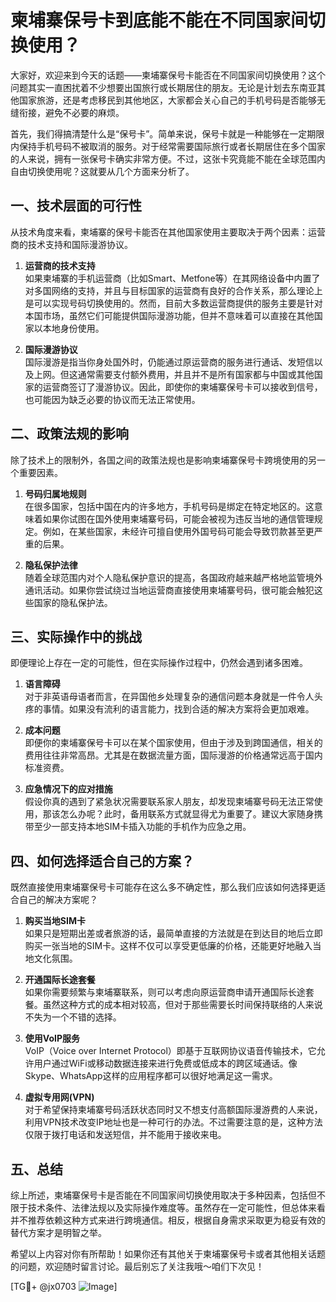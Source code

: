 # 柬埔寨保号卡到底能不能在不同国家间切换使用？

大家好，欢迎来到今天的话题——柬埔寨保号卡能否在不同国家间切换使用？这个问题其实一直困扰着不少想要出国旅行或长期居住的朋友。无论是计划去东南亚其他国家旅游，还是考虑移民到其他地区，大家都会关心自己的手机号码是否能够无缝衔接，避免不必要的麻烦。

首先，我们得搞清楚什么是“保号卡”。简单来说，保号卡就是一种能够在一定期限内保持手机号码不被取消的服务。对于经常需要国际旅行或者长期居住在多个国家的人来说，拥有一张保号卡确实非常方便。不过，这张卡究竟能不能在全球范围内自由切换使用呢？这就要从几个方面来分析了。

## 一、技术层面的可行性

从技术角度来看，柬埔寨的保号卡能否在其他国家使用主要取决于两个因素：运营商的技术支持和国际漫游协议。

1. **运营商的技术支持**  
   如果柬埔寨的手机运营商（比如Smart、Metfone等）在其网络设备中内置了对多国网络的支持，并且与目标国家的运营商有良好的合作关系，那么理论上是可以实现号码切换使用的。然而，目前大多数运营商提供的服务主要是针对本国市场，虽然它们可能提供国际漫游功能，但并不意味着可以直接在其他国家以本地身份使用。

2. **国际漫游协议**  
   国际漫游是指当你身处国外时，仍能通过原运营商的服务进行通话、发短信以及上网。但这通常需要支付额外费用，并且并不是所有国家都与中国或其他国家的运营商签订了漫游协议。因此，即使你的柬埔寨保号卡可以接收到信号，也可能因为缺乏必要的协议而无法正常使用。

## 二、政策法规的影响

除了技术上的限制外，各国之间的政策法规也是影响柬埔寨保号卡跨境使用的另一个重要因素。

1. **号码归属地规则**  
   在很多国家，包括中国在内的许多地方，手机号码是绑定在特定地区的。这意味着如果你试图在国外使用柬埔寨号码，可能会被视为违反当地的通信管理规定。例如，在某些国家，未经许可擅自使用外国号码可能会导致罚款甚至更严重的后果。

2. **隐私保护法律**  
   随着全球范围内对个人隐私保护意识的提高，各国政府越来越严格地监管境外通讯活动。如果你尝试绕过当地运营商直接使用柬埔寨号码，很可能会触犯这些国家的隐私保护法。

## 三、实际操作中的挑战

即便理论上存在一定的可能性，但在实际操作过程中，仍然会遇到诸多困难。

1. **语言障碍**  
   对于非英语母语者而言，在异国他乡处理复杂的通信问题本身就是一件令人头疼的事情。如果没有流利的语言能力，找到合适的解决方案将会更加艰难。

2. **成本问题**  
   即便你的柬埔寨保号卡可以在某个国家使用，但由于涉及到跨国通信，相关的费用往往非常高昂。尤其是在数据流量方面，国际漫游的价格通常远高于国内标准资费。

3. **应急情况下的应对措施**  
   假设你真的遇到了紧急状况需要联系家人朋友，却发现柬埔寨号码无法正常使用，那该怎么办呢？此时，备用联系方式就显得尤为重要了。建议大家随身携带至少一部支持本地SIM卡插入功能的手机作为应急之用。

## 四、如何选择适合自己的方案？

既然直接使用柬埔寨保号卡可能存在这么多不确定性，那么我们应该如何选择更适合自己的解决方案呢？

1. **购买当地SIM卡**  
   如果只是短期出差或者旅游的话，最简单直接的方法就是在到达目的地后立即购买一张当地的SIM卡。这样不仅可以享受更低廉的价格，还能更好地融入当地文化氛围。

2. **开通国际长途套餐**  
   如果你需要频繁与柬埔寨联系，则可以考虑向原运营商申请开通国际长途套餐。虽然这种方式的成本相对较高，但对于那些需要长时间保持联络的人来说不失为一个不错的选择。

3. **使用VoIP服务**  
   VoIP（Voice over Internet Protocol）即基于互联网协议语音传输技术，它允许用户通过WiFi或移动数据连接来进行免费或低成本的跨区域通话。像Skype、WhatsApp这样的应用程序都可以很好地满足这一需求。

4. **虚拟专用网(VPN)**  
   对于希望保持柬埔寨号码活跃状态同时又不想支付高额国际漫游费的人来说，利用VPN技术改变IP地址也是一种可行的办法。不过需要注意的是，这种方法仅限于拨打电话和发送短信，并不能用于接收来电。

## 五、总结

综上所述，柬埔寨保号卡是否能在不同国家间切换使用取决于多种因素，包括但不限于技术条件、法律法规以及实际操作难度等。虽然存在一定可能性，但总体来看并不推荐依赖这种方式来进行跨境通信。相反，根据自身需求采取更为稳妥有效的替代方案才是明智之举。

希望以上内容对你有所帮助！如果你还有其他关于柬埔寨保号卡或者其他相关话题的问题，欢迎随时留言讨论。最后别忘了关注我哦～咱们下次见！

[TG💪+ @jx0703 ![Image](https://github.com/user-attachments/assets/dbca1d08-cadb-493c-b0ec-ad6f7a83f270)]